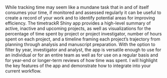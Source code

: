 While tracking time may seem like a mundane task that in and of itself consumes your time, if monitored and assessed regularly it can be useful to create a record of your work and to identify potential areas for improving efficiency. The timetrackR Shiny app provides a high-level summary of active, inactive and upcoming projects, as well as visualizations for the percentage of time spent by project or project investigator, number of hours spent on each project, and a timeline framing each project’s trajectory from planning through analysis and manuscript preparation. With the option to filter by year, investigator and analyst, the app is versatile enough to use for an individual or for an entire team as well as for use on a regular basis and for year-end or longer-term reviews of how time was spent. I will highlight the key features of the app and demonstrate how to integrate into your current workflow.
